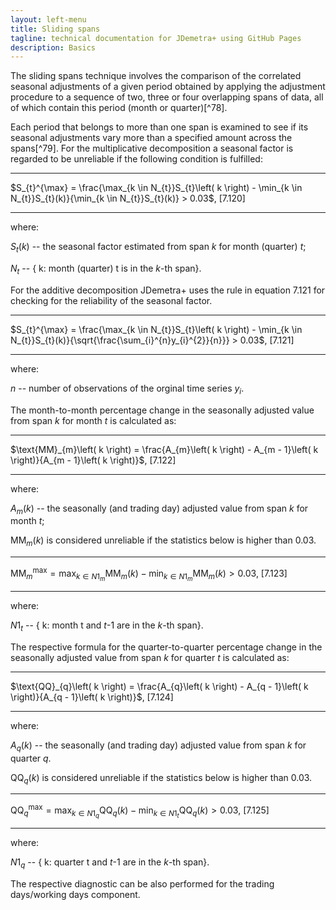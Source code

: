 ```yaml
---
layout: left-menu
title: Sliding spans
tagline: technical documentation for JDemetra+ using GitHub Pages
description: Basics
---
```


The sliding spans technique involves the comparison of the correlated
seasonal adjustments of a given period obtained by applying the
adjustment procedure to a sequence of two, three or four overlapping
spans of data, all of which contain this period (month or quarter)[^78].

Each period that belongs to more than one span is examined to see if its
seasonal adjustments vary more than a specified amount across the
spans[^79]. For the multiplicative decomposition a seasonal factor is
regarded to be unreliable if the following condition is fulfilled:

  ---------------------------------------------------------------------------------------------------------------------------------- -----------
  $S_{t}^{\max} = \frac{\max_{k \in N_{t}}S_{t}\left( k \right) - \min_{k \in N_{t}}S_{t}(k)}{\min_{k \in N_{t}}S_{t}(k)} > 0.03$,   \[7.120\]
  ---------------------------------------------------------------------------------------------------------------------------------- -----------

where:

$S_{t}(k)$ -- the seasonal factor estimated from span $k$ for month
(quarter) $t$;

$N_{t}$ -- {$\text{\ k}$: month (quarter)$\text{\ t}$ is in the $k$-th
span}.

For the additive decomposition JDemetra+ uses the rule in equation 7.121
for checking for the reliability of the seasonal factor.

  ---------------------------------------------------------------------------------------------------------------------------------------------- -----------
  $S_{t}^{\max} = \frac{\max_{k \in N_{t}}S_{t}\left( k \right) - \min_{k \in N_{t}}S_{t}(k)}{\sqrt{\frac{\sum_{i}^{n}y_{i}^{2}}{n}}} > 0.03$,   \[7.121\]
  ---------------------------------------------------------------------------------------------------------------------------------------------- -----------

where:

$n$ -- number of observations of the orginal time series $y_{i}$.

The month-to-month percentage change in the seasonally adjusted value
from span $k$ for month $t$ is calculated as:

  ------------------------------------------------------------------------------------------------------------------------ -----------
  $\text{MM}_{m}\left( k \right) = \frac{A_{m}\left( k \right) - A_{m - 1}\left( k \right)}{A_{m - 1}\left( k \right)}$,   \[7.122\]
  ------------------------------------------------------------------------------------------------------------------------ -----------

where:

$A_{m}\left( k \right)$ -- the seasonally (and trading day) adjusted
value from span $k$ for month $t$;

$\text{MM}_{m}\left( k \right)$ is considered unreliable if the
statistics below is higher than$\ 0.03$.

  ------------------------------------------------------------------------------------------------------------------------------------------ -----------
  $\text{MM}_{m}^{\max} = \max_{k \in {N1}_{m}}\text{MM}_{m}\left( k \right) - \min_{k \in {N1}_{m}}\text{MM}_{m}\left( k \right) > 0.03$,   \[7.123\]
  ------------------------------------------------------------------------------------------------------------------------------------------ -----------

where:

${N1}_{t}$ -- {$\text{\ k}$: month$\text{\ t}$ and $t$-1 are in the
$k$-th span}.

The respective formula for the quarter-to-quarter percentage change in
the seasonally adjusted value from span $k$ for quarter $t$ is
calculated as:

  ------------------------------------------------------------------------------------------------------------------------ -----------
  $\text{QQ}_{q}\left( k \right) = \frac{A_{q}\left( k \right) - A_{q - 1}\left( k \right)}{A_{q - 1}\left( k \right)}$,   \[7.124\]
  ------------------------------------------------------------------------------------------------------------------------ -----------

where:

$A_{q}\left( k \right)$ -- the seasonally (and trading day) adjusted
value from span $k$ for quarter $q$.

$\text{QQ}_{q}\left( k \right)$ is considered unreliable if the
statistics below is higher than$\ 0.03$.

  ------------------------------------------------------------------------------------------------------------------------------------------ -----------
  $\text{QQ}_{q}^{\max} = \max_{k \in {N1}_{q}}\text{QQ}_{q}\left( k \right) - \min_{k \in {N1}_{t}}\text{QQ}_{q}\left( k \right) > 0.03$,   \[7.125\]
  ------------------------------------------------------------------------------------------------------------------------------------------ -----------

where:

${N1}_{q}$ -- {$\text{\ k}$: quarter$\text{\ t}$ and $t$-1 are in the
$k$-th span}.

The respective diagnostic can be also performed for the trading
days/working days component.